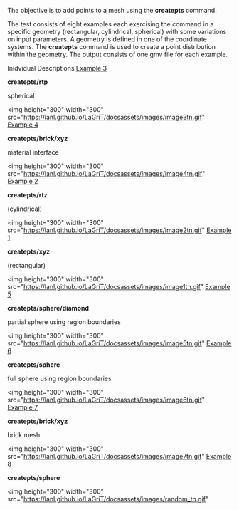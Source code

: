 
The objective is to add points to a mesh using the **createpts**
command.

The test consists of eight examples each exercising the command in a
specific geometry (rectangular, cylindrical, spherical) with some
variations on input parameters. A geometry is defined in one of the
coordinate systems. The **createpts** command is used to create a
point distribution within the geometry. The output consists of one
gmv file for each example.

Inidvidual Descriptions
[Example 3](description3_rtp.md)

**createpts/rtp**

spherical 

<img height="300" width="300" src="https://lanl.github.io/LaGriT/docsassets/images/image3tn.gif"
[Example 4](description4_brick.md)

**createpts/brick/xyz**

material interface 

<img height="300" width="300" src="https://lanl.github.io/LaGriT/docsassets/images/image4tn.gif"
[Example 2](description2_rtz.md)

**createpts/rtz**

(cylindrical) 

<img height="300" width="300" src="https://lanl.github.io/LaGriT/docsassets/images/image2tn.gif"
[Example 1](description1_xyz.md)

**createpts/xyz**

(rectangular) 

<img height="300" width="300" src="https://lanl.github.io/LaGriT/docsassets/images/image1tn.gif"
[Example 5](description5_sphere.md) 

**createpts/sphere/diamond**

partial sphere using region boundaries


<img height="300" width="300" src="https://lanl.github.io/LaGriT/docsassets/images/image5tn.gif"
[Example 6](description6_sphereB.md)

**createpts/sphere**

full sphere using region boundaries 

<img height="300" width="300" src="https://lanl.github.io/LaGriT/docsassets/images/image6tn.gif"
[Example 7](description7_brickB.md)

**createpts/brick/xyz**

brick mesh 

<img height="300" width="300" src="https://lanl.github.io/LaGriT/docsassets/images/image7tn.gif"
[Example 8](description8_sphereC.md)

**createpts/sphere**


<img height="300" width="300" src="https://lanl.github.io/LaGriT/docsassets/images/random_tn.gif"
